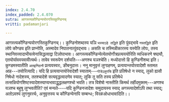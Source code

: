 ```yaml
---
index: 2.4.70
index_padded: 2.4.070
sutra: आगस्त्यकौण्डिन्ययोरगस्तिकुण्डिनच्
vritti: padamanjari

---
```

आगस्त्यकौण्डिन्ययोरगस्तिकुण्डिनच्।। कुण्डिनोशब्दस्य यञि `भस्याऽढे तद्धिते` इति पुंवद्भावे `नस्तद्धिते` इति लोपे कौण्ड्य इति प्राप्नोति, अस्मादेव निपातनात्पुंवद्भावः। असति च तस्मिन्नीकारस्य यस्येति लोपः, तस्य स्थानिवत्त्वादाभीयत्वेनासिद्धत्वाद्वा टिलोपाभावः। आगस्त्यकौण्डिन्येत्येतयोर्गोत्रप्रत्यययोरिति व्यधिकरणे षष्ठ्यौ, एतयोर्याववयवावीत्यर्थः। तावेव स्वरूपेण दर्शयति---अणश्च यञश्चेति। मध्योदात्तो हि कुण्डिनीशब्द इति। कुण्डमस्यातीति `अतइनिठनौ` प्रत्ययस्वरः, ङीबनुदात्तः। ननु मानुवृत्तं लुग्ग्रहणम्, प्रत्ययान्तयोरवादेशौ स्तामत आह---तयोरित्यादि। यदि  हि प्रत्ययान्तयोरेवादेशौ स्याताम्---`गोत्रेऽलुगचि` इति प्रतिषेधो न स्याद्, लुको ह्यसौ निषेधो नादेशस्य, ततश्चादेशे सत्यवृद्धत्वादणेव स्यात्; लुकि तु सति तस्य प्रतिषेधे तत्सन्नियोगशिष्टस्यादेशस्याप्यभावाद्धृद्धलक्षणश्चो भवति। तत्र विशेषो नास्तीति किमर्थ तर्हीदमुक्तम्---अणश्च यञश्च बहुषु लुग्भवतीति? एवं मन्यते----यदि कुण्डिनजादेशः समुदायस्य स्याद् अगस्त्यादेशोऽपि तथा स्याद्; अतोऽवश्यं लुगनुवर्त्त्यः, अनुवृत्तस्य च कौण्डिन्येनापि सम्बन्धः; विर#ओधाभावादिति।।